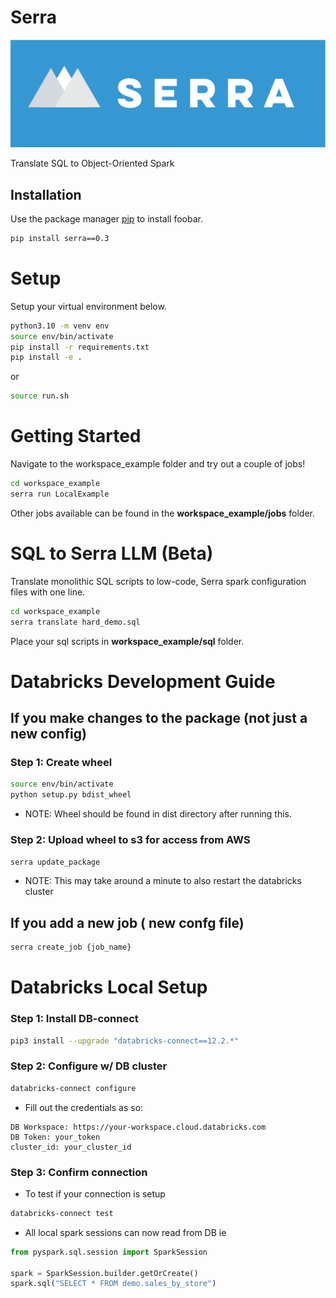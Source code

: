 # Serra
![Project Header](serralongblue.png)

Translate SQL to Object-Oriented Spark

## Installation

Use the package manager [pip](https://pip.pypa.io/en/stable/) to install foobar.

```bash
pip install serra==0.3
```

# Setup

Setup your virtual environment below.

```bash
python3.10 -m venv env
source env/bin/activate
pip install -r requirements.txt
pip install -e .
```

or

```bash
source run.sh
```

# Getting Started
Navigate to the workspace_example folder and try out a couple of jobs!

```bash
cd workspace_example
serra run LocalExample
```
Other jobs available can be found in the **workspace_example/jobs** folder.

# SQL to Serra LLM (Beta)
Translate monolithic SQL scripts to low-code, Serra spark configuration files with one line.

```bash
cd workspace_example
serra translate hard_demo.sql
```
Place your sql scripts in **workspace_example/sql** folder.


# Databricks Development Guide

## If you make changes to the package (not just a new config)

### Step 1: Create wheel
```bash
source env/bin/activate
python setup.py bdist_wheel
```
* NOTE: Wheel should be found in dist directory after running this.

### Step 2: Upload wheel to s3 for access from AWS
```bash
serra update_package
```
* NOTE: This may take around a minute to also restart the databricks cluster

## If you add a new job ( new confg file)
```bash
serra create_job {job_name}
```

# Databricks Local Setup

### Step 1: Install DB-connect
```bash
pip3 install --upgrade "databricks-connect==12.2.*"
```

### Step 2: Configure w/ DB cluster
```bash
databricks-connect configure
```
* Fill out the credentials as so:
```
DB Workspace: https://your-workspace.cloud.databricks.com
DB Token: your_token
cluster_id: your_cluster_id
```

### Step 3: Confirm connection
* To test if your connection is setup
```bash
databricks-connect test
```

* All local spark sessions can now read from DB ie
```python
from pyspark.sql.session import SparkSession

spark = SparkSession.builder.getOrCreate()
spark.sql("SELECT * FROM demo.sales_by_store")
```
